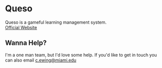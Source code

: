 # Queso

Queso is a gameful learning management system.  
[Official Website](http://class.conque.so)

## Wanna Help?

I'm a one man team, but I'd love some help.  If you'd like to get in touch you can also email c.ewing@miami.edu
